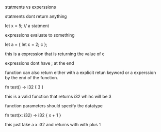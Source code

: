 statments vs experssions

statments dont return anything 

let x = 5; // a statment

expressions evaluate to something 

let a = {
	let c = 2;
	c
};

this is a expression that is returning the value of c 

expressions dont have ; at the end

function can also return either with a explicit retun keyword or a experssion by the end of the function.


fn test() -> i32 {
	3
}

this is a valid function that returns i32 whihc will be 3


function parameters should specify the datatype 

fn test(x: i32) -> i32 {
	x + 1
}

this just take a x i32 and returns with with plus 1